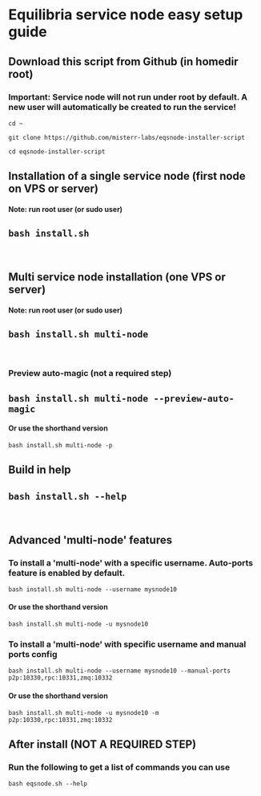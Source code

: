 # Equilibria service node easy setup guide

## Download this script from Github (in homedir root)
### Important: Service node will not run under root by default. A new user will automatically be created to run the service!

`cd ~`

`git clone https://github.com/misterr-labs/eqsnode-installer-script`

`cd eqsnode-installer-script`

## Installation of a single service node (first node on VPS or server)
#### Note: run root user (or sudo user)

`bash install.sh`
-
<br />

## Multi service node installation (one VPS or server)
#### Note: run root user (or sudo user)

`bash install.sh multi-node`
-
<br />

### Preview auto-magic (not a required step)
`bash install.sh multi-node --preview-auto-magic`
-
#### Or use the shorthand version

`bash install.sh multi-node -p`
<br />

## Build in help
`bash install.sh --help`
-
<br />

## Advanced 'multi-node' features

### To install a 'multi-node' with a specific username. Auto-ports feature is enabled by default.
`bash install.sh multi-node --username mysnode10`

#### Or use the shorthand version
`bash install.sh multi-node -u mysnode10`

### To install a 'multi-node' with specific username and manual ports config
`bash install.sh multi-node --username mysnode10 --manual-ports p2p:10330,rpc:10331,zmq:10332`

#### Or use the shorthand version
`bash install.sh multi-node -u mysnode10 -m p2p:10330,rpc:10331,zmq:10332`

## After install (NOT A REQUIRED STEP)

### Run the following to get a list of commands you can use
`bash eqsnode.sh --help`
